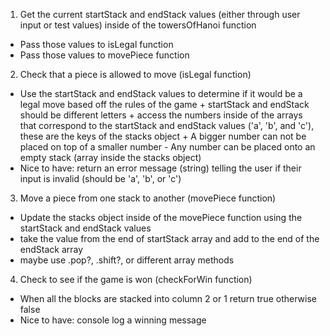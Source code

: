 
1. Get the current startStack and endStack values (either through user input or test values) inside of the towersOfHanoi function
  - Pass those values to isLegal function
  - Pass those values to movePiece function

2. Check that a piece is allowed to move (isLegal function)
  - Use the startStack and endStack values to determine if it would be a legal move based off the rules of the game
        + startStack and endStack should be different letters
        + access the numbers inside of the arrays that correspond to the startStack and endStack values ('a', 'b', and 'c'), these are the keys of the stacks object
        + A bigger number can not be placed on top of a smaller number
            - Any number can be placed onto an empty stack (array inside the stacks object)
  - Nice to have: return an error message (string) telling the user if their        input is invalid (should be 'a', 'b', or 'c')

3. Move a piece from one stack to another (movePiece function)
  - Update the stacks object inside of the movePiece function using the startStack and endStack values
  - take the value from the end of startStack array and add to the end of the endStack array
  - maybe use .pop?, .shift?, or different array methods

4. Check to see if the game is won (checkForWin function)
  - When all the blocks are stacked into column 2 or 1 return true otherwise      false
  - Nice to have: console log a winning message
